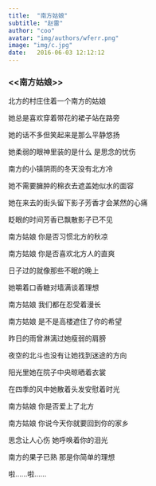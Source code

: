 ```yaml
---
title:  "南方姑娘"
subtitle: "赵雷"
author: "coo"
avatar: "img/authors/wferr.png"
image: "img/c.jpg"
date:   2016-06-03 12:12:12
---
```


### <<南方姑娘>>


北方的村庄住着一个南方的姑娘

她总是喜欢穿着带花的裙子站在路旁

她的话不多但笑起来是那么平静悠扬

她柔弱的眼神里装的是什么 是思念的忧伤

南方的小镇阴雨的冬天没有北方冷

她不需要臃肿的棉衣去遮盖她似水的面容

她在来去的街头留下影子芳香才会某然的心痛

眨眼的时间芳香已飘散影子已不见

南方姑娘 你是否习惯北方的秋凉

南方姑娘 你是否喜欢北方人的直爽

日子过的就像那些不眠的晚上

她嚼着口香糖对墙满谈着理想

南方姑娘 我们都在忍受着漫长

南方姑娘 是不是高楼遮住了你的希望

昨日的雨曾淋漓过她瘦弱的肩膀

夜空的北斗也没有让她找到迷途的方向

阳光里她在院子中央晾晒着衣裳

在四季的风中她散着头发安慰着时光

南方姑娘 你是否爱上了北方

南方姑娘 你说今天你就要回到你的家乡

思念让人心伤 她呼唤着你的泪光

南方的果子已熟 那是你简单的理想

啦……啦……